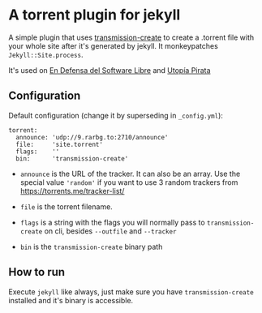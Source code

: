# A torrent plugin for jekyll

A simple plugin that uses [transmission-create][1] to create a .torrent
file with your whole site after it's generated by jekyll. It
monkeypatches `Jekyll::Site.process`.

It's used on [En Defensa del Software Libre][0] and [Utopía Pirata][2]

[0]: https://endefensadelsl.org/
[1]: https://transmissionbt.com/
[2]: https://utopia.partidopirata.com.ar/

## Configuration

Default configuration (change it by superseding in `_config.yml`):

    torrent:
      announce: 'udp://9.rarbg.to:2710/announce'
      file:     'site.torrent'
      flags:    ''
      bin:      'transmission-create'

* `announce` is the URL of the tracker.  It can also be an array.  Use
  the special value `'random'` if you want to use 3 random trackers from
  <https://torrents.me/tracker-list/>

* `file` is the torrent filename.

* `flags` is a string with the flags you will normally pass to
  `transmission-create` on cli, besides `--outfile` and `--tracker`

* `bin` is the `transmission-create` binary path

## How to run

Execute `jekyll` like always, just make sure you have
`transmission-create` installed and it's binary is accessible.

